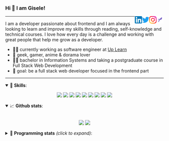 <h3>Hi 👋 I am Gisele!</h3>

<a href="https://app.rocketseat.com.br/me/gisabernardess/" target="_blank" rel="nofollow"><img align="right" width="23rem" src="https://github.com/gisabernardess/gisabernardess/blob/master/assets/rocketseat.png?raw=true" alt="Rocketseat: @gisabernardess"/></a>
<a href="https://www.instagram.com/gisabernardess/" target="_blank" rel="nofollow"><img align="right" width="23rem" src="https://github.com/gisabernardess/gisabernardess/blob/master/assets/instagram.png?raw=true" alt="Instagram: @gisabernardess"/></a>
<a href="https://twitter.com/gisabernardess/" target="_blank" rel="nofollow"><img align="right" width="23rem" src="https://github.com/gisabernardess/gisabernardess/blob/master/assets/twitter.png?raw=true" alt="Twitter: @gisabernardess"/></a>
<a href="https://www.linkedin.com/in/gisabernardess/" target="_blank" rel="nofollow"><img align="right" width="23rem" src="https://github.com/gisabernardess/gisabernardess/blob/master/assets/linkedin.png?raw=true" alt="LinkedIn: @gisabernardess"/></a>

---

I am a developer passionate about frontend and I am always looking to learn and improve my skills through reading, self-knowledge and technical courses. I love how every day is a challenge and working with great people that help me grow as a developer.

- 👩‍💻 currently working as software engineer at <a href="https://wp.uplearn.co.uk/" rel="nofollow">Up Learn</a>
- 💜 geek, gamer, anime & dorama lover
- 👩‍🎓 bachelor in Information Systems and taking a postgraduate course in Full Stack Web Development
- 🎯 goal: be a full stack web developer focused in the frontend part

---

<details open>
  <summary>🚀 <b>Skills</b>:</summary>

<p align="center">
  <img src="https://img.shields.io/badge/html-%23E34F26.svg?&style=for-the-badge&logo=html5&logoColor=white"/>
  <img src="https://img.shields.io/badge/css-%231572B6.svg?&style=for-the-badge&logo=css3&logoColor=white"/>
  <img src="https://img.shields.io/badge/javascript%20-%23323330.svg?&style=for-the-badge&logo=javascript&logoColor=%23F7DF1E"/>
  <img src="https://img.shields.io/badge/typescript-%23007ACC.svg?&style=for-the-badge&logo=typescript&logoColor=white"/>
  <img src="https://img.shields.io/badge/react-%2335495e.svg?&style=for-the-badge&logo=react&logoColor=%2361DAFB"/>
  <img src="https://img.shields.io/badge/react_native%20-%2335495e.svg?&style=for-the-badge&logo=react&logoColor=%2361DAFB"/>
  <img src="https://img.shields.io/badge/node.js%20-%2343853D.svg?&style=for-the-badge&logo=node.js&logoColor=white"/>
  <img src="https://img.shields.io/badge/Next.js%20-black.svg?&style=for-the-badge&logo=NuxtJS&logoColor=white"/>
  <img src="https://img.shields.io/badge/git-%23F05033.svg?&style=for-the-badge&logo=git&logoColor=white"/>
</p>

</details>

<details open>
  <summary>📈 <b>Github stats</b>:</summary>
  <br>
  <p align="center">
  <img src="https://github-readme-stats.vercel.app/api?username=gisabernardess&show_icons=true&include_all_commits=true&count_private=true&&hide=issues&theme=radical"/>
  <img src="https://github-readme-stats.vercel.app/api/top-langs/?username=gisabernardess&layout=compact&theme=tokyonight">
  </p>

</details>

<details>
  <summary>🤖 <b>Programming stats</b> <em>(click to expand)</em>:</summary>
  <br/>

  <!--START_SECTION:waka-->
![Profile Views](http://img.shields.io/badge/Profile%20Views-44-blue)

![Lines of code](https://img.shields.io/badge/From%20Hello%20World%20I%27ve%20Written-374117%20lines%20of%20code-blue)

**🐱 My Github Data** 

> 🏆 514 Contributions in the Year 2021
 > 
> 📦 212.0 kB Used in Github's Storage 
 > 
> 🚫 Not Opted to Hire
 > 
> 📜 38 Public Repositories 
 > 
> 🔑 4 Private Repositories  
 > 
**I'm an Early 🐤** 

```text
🌞 Morning    21 commits     ████░░░░░░░░░░░░░░░░░░░░░   16.67% 
🌆 Daytime    49 commits     █████████░░░░░░░░░░░░░░░░   38.89% 
🌃 Evening    54 commits     ██████████░░░░░░░░░░░░░░░   42.86% 
🌙 Night      2 commits      ░░░░░░░░░░░░░░░░░░░░░░░░░   1.59%

```
📅 **I'm Most Productive on Wednesday** 

```text
Monday       18 commits     ███░░░░░░░░░░░░░░░░░░░░░░   14.29% 
Tuesday      11 commits     ██░░░░░░░░░░░░░░░░░░░░░░░   8.73% 
Wednesday    22 commits     ████░░░░░░░░░░░░░░░░░░░░░   17.46% 
Thursday     16 commits     ███░░░░░░░░░░░░░░░░░░░░░░   12.7% 
Friday       22 commits     ████░░░░░░░░░░░░░░░░░░░░░   17.46% 
Saturday     18 commits     ███░░░░░░░░░░░░░░░░░░░░░░   14.29% 
Sunday       19 commits     ███░░░░░░░░░░░░░░░░░░░░░░   15.08%

```


📊 **This Week I Spent My Time On** 

```text
💬 Programming Languages: 
TypeScript               13 hrs 55 mins      ██████████████████░░░░░░░   72.77% 
SCSS                     3 hrs 4 mins        ████░░░░░░░░░░░░░░░░░░░░░   16.05% 
Markdown                 1 hr 24 mins        █░░░░░░░░░░░░░░░░░░░░░░░░   7.4% 
JavaScript               14 mins             ░░░░░░░░░░░░░░░░░░░░░░░░░   1.26% 
JSON                     13 mins             ░░░░░░░░░░░░░░░░░░░░░░░░░   1.21%

🔥 Editors: 
VS Code                  19 hrs 7 mins       █████████████████████████   100.0%

💻 Operating System: 
Linux                    19 hrs 7 mins       █████████████████████████   100.0%

```

**I Mostly Code in TypeScript** 

```text
TypeScript               18 repos            █████████░░░░░░░░░░░░░░░░   39.13% 
JavaScript               13 repos            ███████░░░░░░░░░░░░░░░░░░   28.26% 
Java                     7 repos             ███░░░░░░░░░░░░░░░░░░░░░░   15.22% 
TeX                      4 repos             ██░░░░░░░░░░░░░░░░░░░░░░░   8.7% 
HTML                     3 repos             █░░░░░░░░░░░░░░░░░░░░░░░░   6.52%

```


**Timeline**

![Chart not found](https://raw.githubusercontent.com/gisabernardess/gisabernardess/master/charts/bar_graph.png) 


<!--END_SECTION:waka-->
</details>
